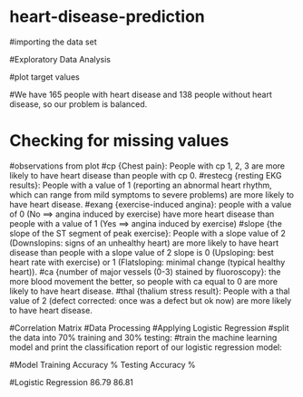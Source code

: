 # heart-disease-prediction

#importing the data set


#Exploratory Data Analysis


#plot target values


#We have 165 people with heart disease and 138 people without heart disease, so our problem is balanced.
# Checking for missing values
#observations from plot
#cp {Chest pain}: People with cp 1, 2, 3 are more likely to have heart disease than people with cp 0.
#restecg {resting EKG results}: People with a value of 1 (reporting an abnormal heart rhythm, which can range from mild symptoms to severe problems) are more likely to have heart disease.
#exang {exercise-induced angina}: people with a value of 0 (No ==> angina induced by exercise) have more heart disease than people with a value of 1 (Yes ==> angina induced by exercise)
#slope {the slope of the ST segment of peak exercise}: People with a slope value of 2 (Downslopins: signs of an unhealthy heart) are more likely to have heart disease than people with a slope value of 2 slope is 0 (Upsloping: best heart rate with exercise) or 1 (Flatsloping: minimal change (typical healthy heart)).
#ca {number of major vessels (0-3) stained by fluoroscopy}: the more blood movement the better, so people with ca equal to 0 are more likely to have heart disease.
#thal {thalium stress result}: People with a thal value of 2 (defect corrected: once was a defect but ok now) are more likely to have heart disease.

#Correlation Matrix
#Data Processing
#Applying Logistic Regression
#split the data into 70% training and 30% testing:
#train the machine learning model and print the classification report of our logistic regression model:

#Model	             Training Accuracy %	    Testing Accuracy %


#Logistic Regression	          86.79	                     86.81
